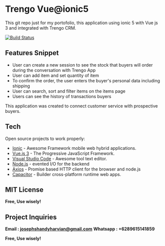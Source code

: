 # Trengo Vue@ionic5
This git repo just for my portofolio, this application using ionic 5 with Vue js 3 and integrated with Trengo CRM. 

[![Build Status](https://i.ibb.co/TR0jQDN/Trengo.jpg)]()

## Features Snippet
- User can create a new session to see the stock that buyers will order during the conversation with Trengo App
- User can add item and set quantity of item
- To confirm the order, the user enters the buyer's personal data including shipping
- User can search, sort and filter items on the items page
- Users can see the history of transactions buyers

This application was created to connect customer service with prospective buyers.

## Tech

Open source projects to work properly:

- [Ionic] - Awesome Framework mobile web hybrid applications.
- [Vue.js 3] - The Progressive JavaScript Framework.
- [Visual Studio Code] - Awesome tool text editor.
- [Node.js] - evented I/O for the backend
- [Axios] - Promise based HTTP client for the browser and node.js
- [Capacitor] - Builder cross-platform runtime web apps.




## MIT License

**Free, Use wisely!**

## Project Inquiries
**Email : josephshandyharvian@gmail.com**
**Whatsapp : +6289615141859**


**Free, Use wisely!**

[//]: # (These are reference links used in the body of this note and get stripped out when the markdown processor does its job. There is no need to format nicely because it shouldn't be seen.)

   [Capacitor]: <https://capacitorjs.com/>
   [Vue.js 3]: <https://vuejs.org/>
   [Visual Studio Code]: <https://code.visualstudio.com/>
   [node.js]: <http://nodejs.org>
   [Axios]: <https://github.com/axios/axios/>
   [Ionic]: <https://ionicframework.com/>
